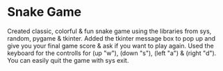 # Snake Game

Created classic, colorful & fun snake game using the libraries from sys, random, pygame & tkinter. Added the tkinter message box to pop up and give you your final game score & ask if you want to play again. Used the keyboard for the controlls for (up "w"), (down "s"), (left "a") & (right "d"). You can easily quit the game with sys exit.
